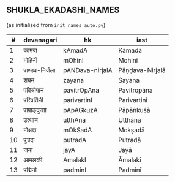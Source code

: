 ## SHUKLA_EKADASHI_NAMES
(as initialised from `init_names_auto.py`)

| # | devanagari | hk | iast |
|---| ---------- | -- | ---- |
| 1 | कामदा | kAmadA | Kāmadā |
| 2 | मोहिनी | mOhinI | Mohinī |
| 3 | पाण्डव-निर्जला | pANDava-nirjalA | Pāṇḍava-Nirjalā |
| 4 | शयन | zayana | Śayana |
| 5 | पवित्रोपान | pavitrOpAna | Pavitropāna |
| 6 | परिवर्तिनी | parivartinI | Parivartinī |
| 7 | पापाङ्कुशा | pApAGkuzA | Pāpāṅkuśā |
| 8 | उत्थान | utthAna | Utthāna |
| 9 | मोक्षदा | mOkSadA | Mokṣadā |
| 10 | पुत्रदा | putradA | Putradā |
| 11 | जया | jayA | Jayā |
| 12 | आमलकी | AmalakI | Āmalakī |
| 13 | पद्मिनी | padminI | Padminī |
